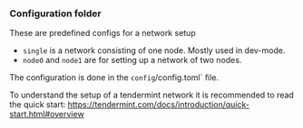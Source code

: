 ### Configuration folder

These are predefined configs for a network setup

- `single` is a network consisting of one node. Mostly used in dev-mode.
- `node0` and `node1` are for setting up a network of two nodes.

The configuration is done in the `config`/config.toml` file.

To understand the setup of a tendermint network it is recommended to read the quick start: https://tendermint.com/docs/introduction/quick-start.html#overview
